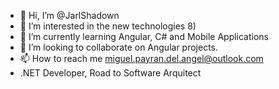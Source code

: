 - 👋 Hi, I’m @JarlShadown
- 👀 I’m interested in the new technologies 8)
- 🌱 I’m currently learning Angular, C# and Mobile Applications
- 💞️ I’m looking to collaborate on Angular projects.
- 📫 How to reach me miguel.payran.del.angel@outlook.com
- .NET Developer, Road to Software Arquitect
<!---
JarlShadown/JarlShadown is a ✨ special ✨ repository because its `README.md` (this file) appears on your GitHub profile.
You can click the Preview link to take a look at your changes.
--->
